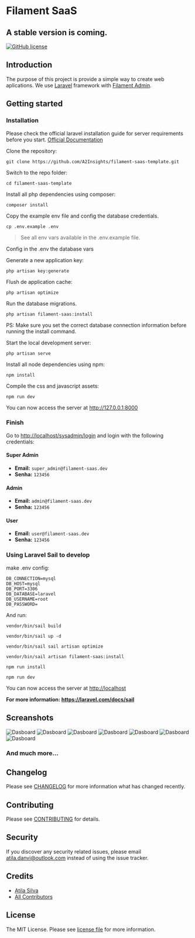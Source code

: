 # Filament SaaS

## A stable version is coming.

[![GitHub license](https://img.shields.io/github/license/gothinkster/laravel-realworld-example-app.svg)](/LICENSE)

## Introduction

The purpose of this project is provide a simple way to create web aplications. We use [Laravel](https://laravel.com/) framework with [Filament Admin](https://filamentphp.com/).

## Getting started

### Installation

Please check the official laravel installation guide for server requirements before you start. [Official Documentation](https://laravel.com/docs/5.8/installation#installation)

Clone the repository:

    git clone https://github.com/A2Insights/filament-saas-template.git

Switch to the repo folder:

    cd filament-saas-template

Install all php dependencies using composer:

    composer install

Copy the example env file and config the database credentials.

    cp .env.example .env

> See all env vars available in the .env.example file.

Config in the .env the database vars

Generate a new application key:

    php artisan key:generate

Flush de application cache:

    php artisan optimize

Run the database migrations.

    php artisan filament-saas:install

PS: Make sure you set the correct database connection information before running the install command.

Start the local development server:

    php artisan serve

Install all node dependencies using npm:

    npm install

Compile the css and javascript assets:

    npm run dev

You can now access the server at <http://127.0.0.1:8000>

### Finish 

Go to <http://localhost/sysadmin/login> and login with the following credentials:

#### Super Admin
- **Email:** `super_admin@filament-saas.dev`
- **Senha:** `123456`

#### Admin 
- **Email:** `admin@filament-saas.dev`
- **Senha:** `123456`

#### User 
- **Email:** `user@filament-saas.dev`
- **Senha:** `123456`

### Using Laravel Sail to develop

make .env config:

    DB_CONNECTION=mysql
    DB_HOST=mysql
    DB_PORT=3306
    DB_DATABASE=laravel
    DB_USERNAME=root
    DB_PASSWORD=

And run:

    vendor/bin/sail build

    vendor/bin/sail up -d

    vendor/bin/sail sail artisan optimize

    vendor/bin/sail artisan filament-saas:install

    npm run install 

    npm run dev

You can now access the server at <http://localhost>


**For more information: <https://laravel.com/docs/sail>**

## Screanshots
![Dasboard](./public/images/screenshots/1.png)
![Dasboard](./public/images/screenshots/2.png)
![Dasboard](./public/images/screenshots/3.png)
![Dasboard](./public/images/screenshots/4.png)
![Dasboard](./public/images/screenshots/5.png)
![Dasboard](./public/images/screenshots/6.png)
![Dasboard](./public/images/screenshots/7.png)

### And much more...

## Changelog

Please see [CHANGELOG](CHANGELOG.md) for more information what has changed recently.

## Contributing

Please see [CONTRIBUTING](CONTRIBUTING.md) for details.

## Security

If you discover any security related issues, please email atila.danvi@outlook.com instead of using the issue tracker.

## Credits

-   [Atila Silva](https://github.com/a21ns1g4ts)
-   [All Contributors](../../contributors)

## License

The MIT License. Please see [license file](LICENSE.md) for more information.
